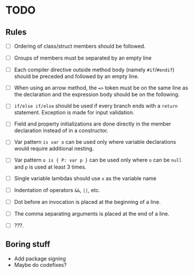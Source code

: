 # TODO

## Rules

- [ ] Ordering of class/struct members should be followed.

- [ ] Groups of members must be separated by an empty line
- [ ] Each compiler directive outside method body (namely `#if`/`#endif`) should be preceded and followed by an empty line.
- [ ] When using an arrow method, the `=>` token must be on the same line as the declaration and the expression body should be on the following.

- [ ] `if/else if/else` should be used if every branch ends with a `return` statement. Exception is made for input validation.
- [ ] Field and property initializations are done directly in the member declaration instead of in a constructor.

- [ ] Var pattern `is var o` can be used only where variable declarations would require additional nesting.
- [ ] Var pattern `o is { P: var p }` can be used only where `o` can be `null` and `p` is used at least 3 times.

- [ ] Single variable lambdas should use `x` as the variable name
- [ ] Indentation of operators `&&`, `||`, etc.
- [ ] Dot before an invocation is placed at the beginning of a line.
- [ ] The comma separating arguments is placed at the end of a line.
- [ ] ???.

## Boring stuff

- Add package signing
- Maybe do codefixes?

<!-- - Make a list of rules -->
<!-- - Add readme for package -->
<!-- - Cleanup nuspec -->
<!-- - Add a rule wiki -->
<!-- - Connect rules with descriptions -->
<!-- - Make a UT framework -->
<!-- - Setup some analysis framework -->
<!-- - Make a codefix+testing framework -->
